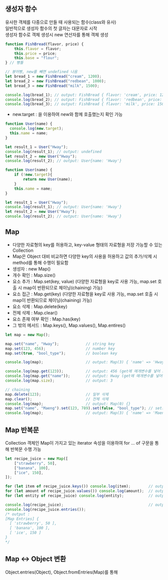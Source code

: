 ## 생성자 함수
유사한 객체를 다중으로 만들 때 사용되는 함수(class와 유사)<br>
일반적으로 생성자 함수의 첫 글자는 대문자로 시작<br>
생성자 함수로 객체 생성시 new 연산자를 통해 객체 생성
```js
function FishBread(flavor, price) {
    this.flavor = flavor;
    this.price = price;
    this.base = "flour";
} // 빵틀

// 붕어빵, new를 빼면 undefined 나옴
let bread_1 = new FishBread("cream", 1200);
let bread_2 = new FishBread("redbean", 1000);
let bread_3 = new FishBread("milk", 1500);

console.log(bread_1); // output: FishBread { flavor: 'cream', price: 1200, base: 'flour' }
console.log(bread_2); // output: FishBread { flavor: 'redbean', price: 1000, base: 'flour' }
console.log(bread_3); // output: FishBread { flavor: 'milk', price: 1500, base: 'flour' }
```
* new.target : 을 이용하여 new와 함께 호출했는지 확인 가능
```js
function User(name) {
  console.log(new.target);
  this.name = name;
}

let result_1 = User("Hway");
console.log(result_1); // output: undefined
let result_2 = new User("Hway");
console.log(result_2); // output: User{name: 'Hway'}
```
```js
function User(name) {
    if (!new.target){
        return new User(name);
    }
    this.name = name;
}

let result_1 = User("Hway");
console.log(result_1); // output: User{name: 'Hway'}
let result_2 = new User("Hway");
console.log(result_2); // output: User{name: 'Hway'}
```

## Map
* 다양한 자료형의 key를 허용하고, key-value 형태의 자료형을 저장 가능할 수 있는 Collection
* Map은 Object 대비 비교하면 다양한 key의 사용을 허용하고 값의 추가/삭제 시 method를 통해 수행이 필요함
* 생성자 : new Map()
* 개수 확인 : Map.size()
* 요소 추가 : Map.set(key, value) (다양한 자료형을 key로 사용 가능, map.set 호출 시 map이 반환되므로 체이닝(chaining) 가능)
* 요소 접근 : Map.get(key)        (다양한 자료형을 key로 사용 가능, map.set 호출 시 map이 반환되므로 체이닝(chaining) 가능)
* 요소 삭제 : Map.delete(key)
* 전체 삭제 : Map.clear()
* 요소 존재 여부 확인 : Map.has(key)
* 그 밖의 메서드 : Map.keys(), Map.values(), Map.entires()
```js
let map = new Map();

map.set("name", "Hway");            // string key
map.set(123, 456);                  // number key
map.set(true, "bool_type");         // boolean key

console.log(map);                   // output: Map(3) { 'name' => 'Hway', 123 => 456, true => 'bool_type' } (생성된 맵 3개)

console.log(map.get(123));          // output: 456 (get에 매개변수를 넣어 key 값 가져오기)
console.log(map.get("name"));       // output: Hway (get에 매개변수를 넣어 key 값 가져오기)
console.log(map.size);              // output: 3

// chaining
map.delete(123);                    // 일부 삭제
map.clear();                        // 전체 삭제
console.log(map);                   // output: Map(0) {}
map.set("name", "Maeng").set(123, 789).set(false, "bool_type"); // set은 연달아 호출 가능
console.log(map);                   // output: Map(3) { 'name' => 'Maeng', 123 => 789, false => 'bool_type' }
```

## Map 반복문
Collection 객체인 Map이 가지고 있는 iterator 속성을 이용하여 for ... of 구문을 통해 반복문 수행 가능
```js
let recipe_juice = new Map([
    ["strawberry", 50],
    ["banana", 100],
    ["ice", 150],
]);

for (let item of recipe_juice.keys()) console.log(item);        // output : strawberry, banana, ice
for (let amount of recipe_juice.values()) console.log(amount);  // output : 50, 100, 150
for (let entity of recipe_juice) console.log(entity);           // output : [ 'strawberry', 50 ] [ 'banana', 100 ] [ 'ice', 150 ]

console.log(recipe_juice);                                      // output : Map(3) { 'strawberry' => 50, 'banana' => 100, 'ice' => 150 }
console.log(recipe_juice.entries());
/* output :
[Map Entries] {
  [ 'strawberry', 50 ],
  [ 'banana', 100 ],
  [ 'ice', 150 ]
}
*/
```
## Map <-> Object 변환
Object.entries(Object), Object.fromEntries(Map)를 통해
